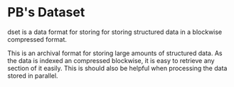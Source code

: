 # PB's Dataset

dset is a data format for storing
for storing structured data
in a blockwise compressed format.

This is an archival format
for storing large amounts of structured data.
As the data is indexed an compressed blockwise,
it is easy to retrieve any section of it easily.
This is should also be helpful
when processing the data stored in parallel.
